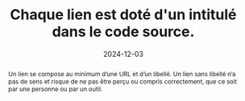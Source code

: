 ---
N: '131'
Rubrique: Liens
title: Chaque lien est doté d'un intitulé dans le code source. 
detail: Chaque lien est doté d'un intitulé dans le code source. 
abstract: Un lien se compose au minimum d’une URL et d’un libellé. Un lien sans libellé n’a pas de sens et risque de ne pas être perçu ou compris correctement, que ce soit par une personne ou par un outil.
categories: [" Liens"]
agrege: O4131-E039
opquast: '4 131'
indiceebook: '39'
description: "Règle n° 039"
before: "038"
weight: "039"
after: "040"
actif: '1'
layout: rules
date:  2024-12-03
tags: ["", ""]
objectif: ["Prévenir une éventuelle incompréhension des liens.", "
Éviter les liens qui deviennent invisibles lorsque les styles CSS ou les images d'arrière-plan ne sont pas pris en compte.", "
Améliorer l’accessibilité des contenus aux lectrices et lecteurs handicapées
"]
Meo: ["Donner à chaque lien un libellé textuel (entre les balises ouvrantes et fermantes de l'élément a) ou, si nécessaire, via l'alternative textuelle d'un élément img ou object, etc.
Ne pas masquer à l'affichage le libellé textuel de l'élément a pour le remplacer par un effet de style CSS (image d'arrière-plan).
"]
Controle: ["Dans chaque page contenant des hyperliens&nbsp;:

* vérifier qu’il y a un contenu dans la balise a d’un lien-texte, même quand les styles sont désactivés ou que les couleurs seules sont désactivées
* vérifier qu’il y a une alternative textuelle en cas d’un lien-image ou équivalent (éléments object et embed par exemple), même quand les styles sont désactivés"
]
epubcheck: 
ace: 
humancheck: true
Source: ["Opquast"]
Referentiel: [""]
steps: ["", ""]
---